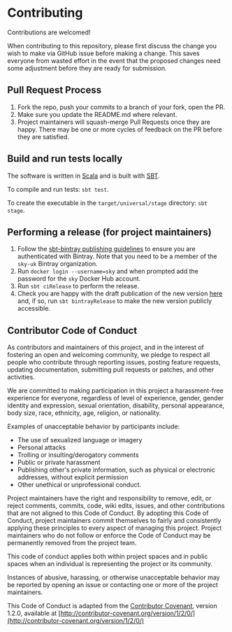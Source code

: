 # Contributing

Contributions are welcomed! 

When contributing to this repository, please first discuss the change you wish to make via GitHub
issue before making a change.  This saves everyone from wasted effort in the event that the proposed
changes need some adjustment before they are ready for submission.

## Pull Request Process

1. Fork the repo, push your commits to a branch of your fork, open the PR.
2. Make sure you update the README.md where relevant.
3. Project maintainers will squash-merge Pull Requests once they are happy.  There may be one or more
   cycles of feedback on the PR before they are satisfied.

## Build and run tests locally

The software is written in [Scala](https://scala-lang.org/) and is built with [SBT](http://www.scala-sbt.org/).

To compile and run tests: `sbt test`.

To create the executable in the `target/universal/stage` directory: `sbt stage`.

## Performing a release (for project maintainers)

1. Follow the [sbt-bintray publishing guidelines](https://github.com/sbt/sbt-bintray#publishing) to ensure you are
   authenticated with Bintray.  Note that you need to be a member of the `sky-uk` Bintray organization. 
2. Run `docker login --username=sky` and when prompted add the password for the `sky` Docker Hub account.
3. Run `sbt ciRelease` to perform the release.
4. Check you are happy with the draft publication of the new version [here](https://bintray.com/sky-uk/oss-maven/kafka-configurator)
   and, if so, run `sbt bintrayRelease` to make the new version publicly accessible.

## Contributor Code of Conduct

As contributors and maintainers of this project, and in the interest of fostering an open and 
welcoming community, we pledge to respect all people who contribute through reporting issues, 
posting feature requests, updating documentation, submitting pull requests or patches, and other 
activities.

We are committed to making participation in this project a harassment-free experience for everyone, 
regardless of level of experience, gender, gender identity and expression, sexual orientation, 
disability, personal appearance, body size, race, ethnicity, age, religion, or nationality.

Examples of unacceptable behavior by participants include:

* The use of sexualized language or imagery
* Personal attacks
* Trolling or insulting/derogatory comments
* Public or private harassment
* Publishing other's private information, such as physical or electronic addresses, without explicit
  permission
* Other unethical or unprofessional conduct.

Project maintainers have the right and responsibility to remove, edit, or reject comments, commits, 
code, wiki edits, issues, and other contributions that are not aligned to this Code of Conduct. By 
adopting this Code of Conduct, project maintainers commit themselves to fairly and consistently 
applying these principles to every aspect of managing this project. Project maintainers who do not 
follow or enforce the Code of Conduct may be permanently removed from the project team.

This code of conduct applies both within project spaces and in public spaces when an individual is 
representing the project or its community.

Instances of abusive, harassing, or otherwise unacceptable behavior may be reported by opening an 
issue or contacting one or more of the project maintainers.

This Code of Conduct is adapted from the [Contributor Covenant](http://contributor-covenant.org), 
version 1.2.0, available at 
[http://contributor-covenant.org/version/1/2/0/](http://contributor-covenant.org/version/1/2/0/)
